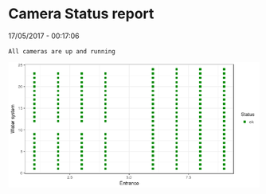 Camera Status report
================
17/05/2017 - 00:17:06

    All cameras are up and running

![](camreport_files/figure-markdown_github/unnamed-chunk-2-1.png)
